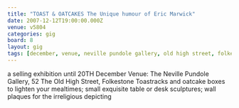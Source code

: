 ```yaml
---
title: "TOAST & OATCAKES The Unique humour of Eric Marwick"
date: 2007-12-12T19:00:00.000Z
venue: v5804
categories: gig
board: 8
layout: gig
tags: [december, venue, neville pundole gallery, old high street, folkestone, toastracks]
---
```

a selling exhibition until 20TH December  Venue: The Neville Pundole Gallery, 52 The Old High Street, Folkestone   Toastracks and oatcake boxes to lighten your mealtimes; small exquisite table or desk sculptures; wall plaques for the irreligious depicting
